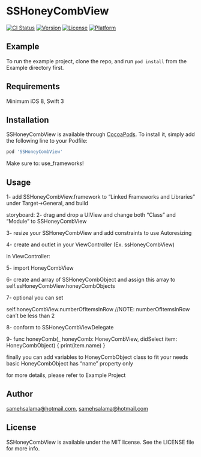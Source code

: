 # SSHoneyCombView

[![CI Status](http://img.shields.io/travis/samehsalama@hotmail.com/SSHoneyCombView.svg?style=flat)](https://travis-ci.org/samehsalama@hotmail.com/SSHoneyCombView)
[![Version](https://img.shields.io/cocoapods/v/SSHoneyCombView.svg?style=flat)](http://cocoapods.org/pods/SSHoneyCombView)
[![License](https://img.shields.io/cocoapods/l/SSHoneyCombView.svg?style=flat)](http://cocoapods.org/pods/SSHoneyCombView)
[![Platform](https://img.shields.io/cocoapods/p/SSHoneyCombView.svg?style=flat)](http://cocoapods.org/pods/SSHoneyCombView)

## Example

To run the example project, clone the repo, and run `pod install` from the Example directory first.

## Requirements

Minimum iOS 8, Swift 3

## Installation

SSHoneyCombView is available through [CocoaPods](http://cocoapods.org). To install
it, simply add the following line to your Podfile:

```ruby
pod 'SSHoneyCombView'
```

Make sure to: 
use_frameworks!

## Usage

1- add SSHoneyCombView.framework to “Linked Frameworks and Libraries” under Target->General, and build

storyboard:
2- drag and drop a UIView and change both “Class” and “Module” to SSHoneyCombView

3- resize your SSHoneyCombView and add constraints to use Autoresizing

4- create and outlet in your ViewController (Ex. ssHoneyCombView)

in ViewController:

5- import HoneyCombView

6- create and array of SSHoneyCombObject and assign this array to self.ssHoneyCombView.honeyCombObjects

7- optional you can set 

self.honeyCombView.numberOfItemsInRow 
//NOTE: numberOfItemsInRow can’t be less than 2

8- conform to SSHoneyCombViewDelegate

9- func honeyComb(_ honeyComb: HoneyCombView, didSelect item: HoneyCombObject) {
print(item.name)
}


finally you can add variables to HoneyCombObject class to fit your needs
basic HoneyCombObject has “name” property only


for more details, please refer to Example Project

## Author

samehsalama@hotmail.com, samehsalama@hotmail.com

## License

SSHoneyCombView is available under the MIT license. See the LICENSE file for more info.
